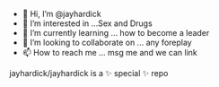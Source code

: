 - 👋 Hi, I’m @jayhardick
- 👀 I’m interested in ...Sex and Drugs
- 🌱 I’m currently learning ... how to become a leader
- 💞️ I’m looking to collaborate on ...  any foreplay
- 📫 How to reach me ...  msg me and we can link 



jayhardick/jayhardick is a ✨ special ✨ repo
